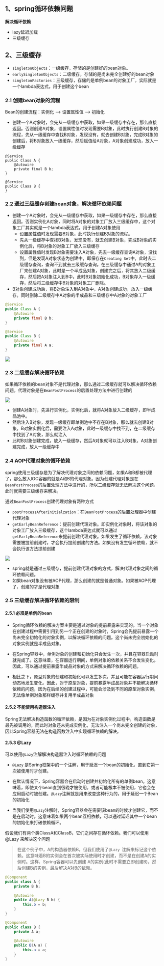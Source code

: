 ## 1、spring循环依赖问题

**解决循环依赖**

- lazy延迟加载
- 三级缓存



## 2、三级缓存

- `singletonObjects`：一级缓存，存储的是创建好的bean对象。
- `earlySingletonObjects`：二级缓存，存储的是尚未完全创建好的bean对象
- `singletonFactories`：三级缓存，存储的是单例bean的对象工厂，实际就是一个lambda表达式，用于创建这个bean



### 2.1 **创建bean对象的流程**

Bean的创建流程：实例化 --> 设置属性值 --> 初始化

- 创建一个A对象时，会先从一级缓存中获取，如果一级缓存中存在，那么直接返回。否则创建A对象，设置属性值时发现需要B对象，此时执行创建B对象的流程，先从一级缓存中查找B对象，发现没有，就去创建B对象，完成B对象的创建后，将B对象放入一级缓存，然后赋值给A对象，A对象创建成功，放入一级缓存

```
@Service
public Class A {
	@Autowire
	private final B b;
}

@Service
public Class B {
}
```



### 2.2 **通过三级缓存创建bean对象，解决循环依赖问题**

- 创建一个A对象时，会先从一级缓存中获取，如果一级缓存中存在，那么直接返回。否则实例化A对象，同时将A对象的对象工厂放入三级缓存中，这个对象工厂其实就是一个lambda表达式，用于创建A对象使用
  - 设置属性值时发现需要B对象，此时执行创建B对象的流程。
  - 先从一级缓存中查找B对象，发现没有，就去创建B对象，完成B对象的实例化后，将B对象的对象工厂放入三级缓存
  - 设置属性值时发现B对象需要注入A对象，先去一级缓存查询A对象，没找到，但是发现A对象状态为创建中，即保存在`Creating Set`中，此时去二级缓存查询，查询不到就去三级缓存查询，在三级缓存中通过A的对象工厂来创建A对象，此时是一个半成品对象，创建完之后，将其放入二级缓存，然后把A对象注入到B中，此时B对象初始化成功，B对象存入一级缓存，然后将三级缓存中B对象的对象工厂删除。
- B对象创建成功后，将B对象注入到A对象中，A对象创建成功，放入一级缓存，同时删除二级缓存中A对象的半成品和三级缓存中A对象的对象工厂

```java
@Service
public Class A {
	@Autowire
	private final B b;
}

@Service
public Class B {
	@Autowire
	private final A a;
}
```

![](https://cdn.jsdelivr.net/gh/xrj123123/Images/202408280035202.png)







### 2.3 二级缓存解决循环依赖

如果循环依赖的bean对象不是代理对象，那么通过二级缓存就可以解决循环依赖问题。代理对象是在`BeanPostProcess`的后置处理方法中进行创建的

![](https://cdn.jsdelivr.net/gh/xrj123123/Images/202408280038890.png)

- 创建A对象时，先进行实例化，实例化后，就将A对象放入二级缓存，即半成品池中。
- 然后注入B对象，发现一级缓存即单例池中不存在B对象，那么就去创建B对象，B对象实例化后，需要注入A对象，此时一级缓存中找不到，在二级缓存中找到了A对象，那么就注入
- 此时B对象创建完成，放入一级缓存，然后A对象就可以注入B对象，A对象创建完成，放入一级缓存中





### 2.4 AOP代理对象的循环依赖

spring使用三级缓存是为了解决代理对象之间的依赖问题，如果A和B都被代理了，那么放入IOC容器的就是A和B的代理对象。因为创建代理对象是在`BeanPostProcess`的后置处理方法中进行的，所以二级缓存就无法解决这个问题，此时就需要三级缓存来解决。



通过`BeanPostProcess`创建代理对象有两种方式

- `postProcessAfterInitialzation`：在`BeanPostProcess`的后置处理器中创建代理对象
- `getEarlyBeanReference`：提前创建代理对象。即实例化对象时，将该对象的对象工厂放入三级缓存，这个lambda表达式就可以通过`getEarlyBeanReference`来提前创建代理对象。如果发生了循环依赖，该对象需要被提前创建时，才会执行提前创建的方法。如果没有发生循环依赖，就不会执行该方法提前创建

![](https://cdn.jsdelivr.net/gh/xrj123123/Images/202408272353256.png)

- spring就是通过三级缓存，提前创建代理对象的方式，解决代理对象之间的循环依赖问题。
- 如果bean对象没有被AOP代理，那么创建的就是普通对象。如果被AOP代理了，创建的才是代理对象





### 2.5 三级缓存解决循环依赖的限制

#### 2.5.1 必须是单例的bean

- Spring循环依赖的解决方案主要是通过对象的提前暴露来实现的。当一个对象在创建过程中需要引用到另一个正在创建的对象时，Spring会先提前暴露一个尚未完全初始化的对象实例，以解决循环依赖的问题。这个尚未完全初始化的对象实例就是半成品对象。

- 在Spring容器中，单例对象的创建和初始化只会发生一次，并且在容器启动时就完成了。这意味着，在容器运行期间，单例对象的依赖关系不会发生变化。因此，可以通过提前暴露半成品对象的方式来解决循环依赖的问题。
- 相比之下，原型对象的创建和初始化可以发生多次，并且可能在容器运行期间动态地发生变化。因此，对于原型对象，提前暴露半成品对象并不能解决循环依赖的问题，因为在后续的创建过程中，可能会涉及到不同的原型对象实例，无法像单例对象那样缓存并复用半成品对象
  

#### 2.5.2 不能使用构造器注入

Spring无法解决构造函数的循环依赖，是因为在对象实例化过程中，构造函数是最先被调用的，而此时对象还未完成实例化，无法注入一个尚未完全创建的对象，因此Spring容器无法在构造函数注入中实现循环依赖的解决。



#### 2.5.3 @Lazy

可以使用`@Lazy`注解解决构造器注入时循环依赖的问题

- `@Lazy` 是Spring框架中的一个注解，用于延迟一个bean的初始化，直到它第一次被使用时才创建。

- 在默认情况下，Spring容器会在启动时创建并初始化所有的单例bean。这意味着，即使某个bean直到很晚才被使用，或者可能根本不被使用，它也会在应用启动时被创建。`@Lazy`注解就是用来改变这种行为的，用于延迟一个Bean的初始化

- 当我们使用`@Lazy`注解时，Spring容器会在需要该bean的时候才创建它，而不是在启动时。这意味着如果两个bean互相依赖，可以通过延迟其中一个bean的初始化来打破依赖循环。
  

假设我们有两个类ClassA和ClassB，它们之间存在循环依赖。我们可以使用@Lazy 来解决这个问题

> 在这个例子中，A的构造器依赖B，但我们使用了`@Lazy `注解来标记这个依赖。这意味着B的实例会在首次被实际使用时才创建，而不是在创建A的实例时。这样，Spring容器可以先创建 A的实例(此时不需要立即创建B)，然后创建B的实例，最后解决A对B的依赖。

```java
@Component
public class A {
    private B b;
    
    @Autowire
    public A(@Lazy B b) {
        this.b = b;
    }
}

@Component
public class B {
    private A a;
    
    @Autowire
    public B(A a) {
        this.a = a;
    }
}
```





